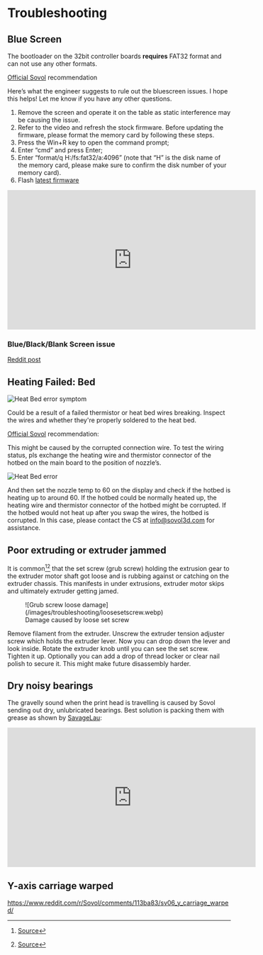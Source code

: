 # Troubleshooting 

## Blue Screen

The bootloader on the 32bit controller boards **requires** FAT32 format and can not use any other formats.

[Official Sovol](https://forum.sovol3d.com/t/new-sv06-failed-first-print-and-now-blue-screen/1791/2?u=blakadder) recommendation

Here’s what the engineer suggests to rule out the bluescreen issues. I hope this helps! Let me know if you have any other questions.

1. Remove the screen and operate it on the table as static interference may be causing the issue.
2. Refer to the video and refresh the stock firmware. Before updating the firmware, please format the memory card by following these steps.
  1. Press the Win+R key to open the command prompt;
  2. Enter “cmd” and press Enter;
  3. Enter “format/q H:/fs:fat32/a:4096” (note that “H” is the disk name of the memory card, please make sure to confirm the disk number of your memory card).
3. Flash [latest firmware](https://sovol3d.com/pages/download)

<iframe width="560" height="315" src="https://www.youtube-nocookie.com/embed/p6l253OJa34" title="YouTube video player" frameborder="0" allow="accelerometer; autoplay; clipboard-write; encrypted-media; gyroscope; picture-in-picture; web-share" allowfullscreen></iframe>

### Blue/Black/Blank Screen issue

[Reddit post](https://www.reddit.com/r/Sovol/comments/12686c3/how_to_troubleshoot_the_blueblackblank_issue_on/?utm_source=share&utm_medium=web2x&context=3)

## Heating Failed: Bed

![Heat Bed error symptom](/images/troubleshooting/heatbederrorissue.webp)

Could be a result of a failed thermistor or heat bed wires breaking. Inspect the wires and whether they're properly soldered to the heat bed.

[Official Sovol](https://forum.sovol3d.com/t/sv-06-heat-bed-causes-error/1564/2?u=blakadder) recommendation:

This might be caused by the corrupted connection wire. To test the wiring status, pls exchange the heating wire and thermistor connector of the hotbed on the main board to the position of nozzle’s.

![Heat Bed error](/images/troubleshooting/heatbederror.webp)

And then set the nozzle temp to 60 on the display and check if the hotbed is heating up to around 60. If the hotbed could be normally heated up, the heating wire and thermistor connector of the hotbed might be corrupted. If the hotbed would not heat up after you swap the wires, the hotbed is corrupted. In this case, please contact the CS at info@sovol3d.com for assistance.

## Poor extruding or extruder jammed 

It is common[^1][^2] that the set screw (grub screw) holding the extrusion gear to the extruder motor shaft got loose and is rubbing against or catching on the extruder chassis. This manifests in under extrusions, extruder motor skips and ultimately extruder getting jamed.

<figure markdown>
  ![Grub screw loose damage](/images/troubleshooting/loosesetscrew.webp)
  <figcaption>Damage caused by loose set screw</figcaption>
</figure>

Remove filament from the extruder. Unscrew the extruder tension adjuster screw which holds the extruder lever. Now you can drop down the lever and look inside. Rotate the extruder knob until you can see the set screw. Tighten it up. Optionally you can add a drop of thread locker or clear nail polish to secure it. This might make future disassembly harder.

## Dry noisy bearings 

The gravelly sound when the print head is travelling is caused by Sovol sending out dry, unlubricated bearings. Best solution is packing them with grease as shown by [SavageLau](https://www.youtube.com/@SavageLau):

<iframe width="560" height="315" src="https://www.youtube-nocookie.com/embed/lUvaA4fJWH0" title="YouTube video player" frameborder="0" allow="accelerometer; autoplay; clipboard-write; encrypted-media; gyroscope; picture-in-picture; web-share" allowfullscreen></iframe>

## Y-axis carriage warped

<https://www.reddit.com/r/Sovol/comments/113ba83/sv06_y_carriage_warped/>

[^1]: [Source]([https://www.reddit.com/r/Sovol/comments/1144lhc/solved_sv06_gear_stuck/](https://www.reddit.com/r/Sovol/comments/12bewzn/sv06_psa_check_your_extruder_and_apply/))
[^2]: [Source](https://www.reddit.com/r/Sovol/comments/1144lhc/solved_sv06_gear_stuck/)
